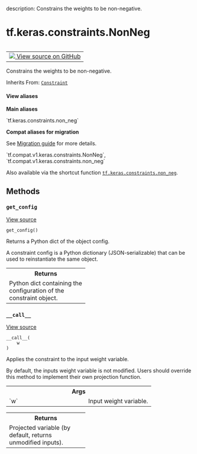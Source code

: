 description: Constrains the weights to be non-negative.

<div itemscope itemtype="http://developers.google.com/ReferenceObject">
<meta itemprop="name" content="tf.keras.constraints.NonNeg" />
<meta itemprop="path" content="Stable" />
<meta itemprop="property" content="__call__"/>
<meta itemprop="property" content="get_config"/>
</div>

# tf.keras.constraints.NonNeg

<!-- Insert buttons and diff -->

<table class="tfo-notebook-buttons tfo-api nocontent" align="left">
<td>
  <a target="_blank" href="https://github.com/keras-team/keras/tree/v2.7.0/keras/constraints.py#L120-L128">
    <img src="https://www.tensorflow.org/images/GitHub-Mark-32px.png" />
    View source on GitHub
  </a>
</td>
</table>



Constrains the weights to be non-negative.

Inherits From: [`Constraint`](../../../tf/keras/constraints/Constraint.md)

<section class="expandable">
  <h4 class="showalways">View aliases</h4>
  <p>
<b>Main aliases</b>
<p>`tf.keras.constraints.non_neg`</p>

<b>Compat aliases for migration</b>
<p>See
<a href="https://www.tensorflow.org/guide/migrate">Migration guide</a> for
more details.</p>
<p>`tf.compat.v1.keras.constraints.NonNeg`, `tf.compat.v1.keras.constraints.non_neg`</p>
</p>
</section>

<!-- Placeholder for "Used in" -->

Also available via the shortcut function <a href="../../../tf/keras/constraints/NonNeg.md"><code>tf.keras.constraints.non_neg</code></a>.

## Methods

<h3 id="get_config"><code>get_config</code></h3>

<a target="_blank" href="https://github.com/keras-team/keras/tree/v2.7.0/keras/constraints.py#L67-L76">View source</a>

<pre class="devsite-click-to-copy prettyprint lang-py tfo-signature-link">
<code>get_config()
</code></pre>

Returns a Python dict of the object config.

A constraint config is a Python dictionary (JSON-serializable) that can
be used to reinstantiate the same object.

<!-- Tabular view -->
 <table class="responsive fixed orange">
<colgroup><col width="214px"><col></colgroup>
<tr><th colspan="2">Returns</th></tr>
<tr class="alt">
<td colspan="2">
Python dict containing the configuration of the constraint object.
</td>
</tr>

</table>



<h3 id="__call__"><code>__call__</code></h3>

<a target="_blank" href="https://github.com/keras-team/keras/tree/v2.7.0/keras/constraints.py#L127-L128">View source</a>

<pre class="devsite-click-to-copy prettyprint lang-py tfo-signature-link">
<code>__call__(
    w
)
</code></pre>

Applies the constraint to the input weight variable.

By default, the inputs weight variable is not modified.
Users should override this method to implement their own projection
function.

<!-- Tabular view -->
 <table class="responsive fixed orange">
<colgroup><col width="214px"><col></colgroup>
<tr><th colspan="2">Args</th></tr>

<tr>
<td>
`w`
</td>
<td>
Input weight variable.
</td>
</tr>
</table>



<!-- Tabular view -->
 <table class="responsive fixed orange">
<colgroup><col width="214px"><col></colgroup>
<tr><th colspan="2">Returns</th></tr>
<tr class="alt">
<td colspan="2">
Projected variable (by default, returns unmodified inputs).
</td>
</tr>

</table>





